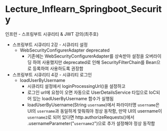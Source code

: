 # Lecture_Inflearn_Springboot_Security
인프런 - 스프링부트 시큐리티 &amp; JWT 강의(최주호)

- 스프링부트 시큐리티 2강 - 시큐리티 설정
    - WebSecurityConfigurerAdapter deprecated
        - 기존에는 WebSecurityConfigurerAdapter를 상속받아 설정을 오버라이딩 하여 사용했지만 deprecated로 인해 SecurityFilterChain를 Bean으로 등록하여 사용하도록 권장함
- 스프링부트 시큐리티 4강 - 시큐리티 로그인
    - loadUserByUsername
        - 시큐리티 설정에서 loginProcessingUrl()을 설정하고
        - 로그인 url에 요청이 오면 자동으로 UserDetailsService 타입으로 IoC되어 있는 loadUserByUsername 함수가 실행됨
        - loadUserByUsername(String `username`)에서 파라미터명 `username`은 UI의 `username`과 동일하게 맞춰줘야 정상 동작함, 만약 UI의 username이 `username2`로 되어 있다면 http.authorizeRequests()에서 .usernameParameter("`username2`")으로 추가 설정해야 정상 동작함